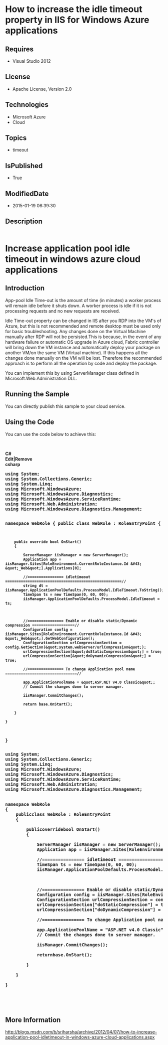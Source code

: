 # How to increase the idle timeout property in IIS for Windows Azure applications
## Requires
* Visual Studio 2012
## License
* Apache License, Version 2.0
## Technologies
* Microsoft Azure
* Cloud
## Topics
* timeout
## IsPublished
* True
## ModifiedDate
* 2015-01-19 06:39:30
## Description

<p><strong style="font-size:10px"><a href="http://blogs.msdn.com/b/onecode"><img src="http://bit.ly/onecodesampletopbanner" alt=""></a></strong></p>
<h1><strong><strong>Increase application pool idle timeout in windows azure cloud applications
</strong><strong>&nbsp;</strong></strong></h1>
<p><strong></p>
<h2><strong>Introduction</strong></h2>
</strong>
<p>App-pool Idle Time-out is the amount of time (in minutes) a worker process will remain idle before it shuts down. A worker process is idle if it is not processing requests and no new requests are received.&nbsp;&nbsp;</p>
<p>Idle Time-out property can be changed in IIS after you RDP into the VM's of Azure, but this is not recommended and remote desktop must be used only for basic troubleshooting. Any changes done on the Virtual Machine manually after RDP will not be persisted.This
 is because, in the event of any hardware failure or automatic OS upgrade in Azure cloud, Fabric controller will bring down the VM instance and automatically deploy your package on another VM/on the same VM (Virtual machine). If this happens all the changes
 done manually on the VM will be lost. Therefore the recommended approach is to perform all the operation by code and deploy the package.</p>
<p>You can implement this by using ServerManager class defined in Microsoft.Web.Administration DLL.</p>
<strong>
<h2><strong>Running the Sample</strong></h2>
</strong>
<p>You can directly publish this sample to your cloud service.</p>
<strong>
<h2><strong>Using the Code</strong></h2>
</strong>
<p>You can use the code below to achieve this:</p>
<p>&nbsp;</p>
<strong>
<div class="scriptcode">
<div class="pluginEditHolder" pluginCommand="mceScriptCode">
<div class="title"><span>C#</span></div>
<div class="pluginLinkHolder"><span class="pluginEditHolderLink">Edit</span>|<span class="pluginRemoveHolderLink">Remove</span></div>
<span class="hidden">csharp</span>
<pre class="hidden">using System;
using System.Collections.Generic;
using System.Linq;
using Microsoft.WindowsAzure;
using Microsoft.WindowsAzure.Diagnostics;
using Microsoft.WindowsAzure.ServiceRuntime;
using Microsoft.Web.Administration;
using Microsoft.WindowsAzure.Diagnostics.Management;
 
 
namespace WebRole
{
    public class WebRole : RoleEntryPoint
    {
 
        public override bool OnStart()
        {
 
            ServerManager iisManager = new ServerManager();
            Application app = iisManager.Sites[RoleEnvironment.CurrentRoleInstance.Id &#43; &quot;_Web&quot;].Applications[0];
 
            //================ idletimeout ====================================================//               
            string dt = iisManager.ApplicationPoolDefaults.ProcessModel.IdleTimeout.ToString();
            TimeSpan ts = new TimeSpan(0, 60, 00);
            iisManager.ApplicationPoolDefaults.ProcessModel.IdleTimeout = ts;
 
 
 
            //================ Enable or disable static/Dynamic compression ===================//
            Configuration config = iisManager.Sites[RoleEnvironment.CurrentRoleInstance.Id &#43; &quot;_Web&quot;].GetWebConfiguration();
            ConfigurationSection urlCompressionSection = config.GetSection(&quot;system.webServer/urlCompression&quot;);
            urlCompressionSection[&quot;doStaticCompression&quot;] = true;
            urlCompressionSection[&quot;doDynamicCompression&quot;] = true;
 
            //================ To change Application pool name ================================//
 
            app.ApplicationPoolName = &quot;ASP.NET v4.0 Classic&quot;;
            // Commit the changes done to server manager. 
 
            iisManager.CommitChanges();
 
            return base.OnStart();
 
        }
 
    }
 
}</pre>
<div class="preview">
<pre class="csharp"><span class="cs__keyword">using</span>&nbsp;System;&nbsp;
<span class="cs__keyword">using</span>&nbsp;System.Collections.Generic;&nbsp;
<span class="cs__keyword">using</span>&nbsp;System.Linq;&nbsp;
<span class="cs__keyword">using</span>&nbsp;Microsoft.WindowsAzure;&nbsp;
<span class="cs__keyword">using</span>&nbsp;Microsoft.WindowsAzure.Diagnostics;&nbsp;
<span class="cs__keyword">using</span>&nbsp;Microsoft.WindowsAzure.ServiceRuntime;&nbsp;
<span class="cs__keyword">using</span>&nbsp;Microsoft.Web.Administration;&nbsp;
<span class="cs__keyword">using</span>&nbsp;Microsoft.WindowsAzure.Diagnostics.Management;&nbsp;
&nbsp;&nbsp;
&nbsp;&nbsp;
<span class="cs__keyword">namespace</span>&nbsp;WebRole&nbsp;
{&nbsp;
&nbsp;&nbsp;&nbsp;&nbsp;<span class="cs__keyword">public</span><span class="cs__keyword">class</span>&nbsp;WebRole&nbsp;:&nbsp;RoleEntryPoint&nbsp;
&nbsp;&nbsp;&nbsp;&nbsp;{&nbsp;
&nbsp;&nbsp;
&nbsp;&nbsp;&nbsp;&nbsp;&nbsp;&nbsp;&nbsp;&nbsp;<span class="cs__keyword">public</span><span class="cs__keyword">override</span><span class="cs__keyword">bool</span>&nbsp;OnStart()&nbsp;
&nbsp;&nbsp;&nbsp;&nbsp;&nbsp;&nbsp;&nbsp;&nbsp;{&nbsp;
&nbsp;&nbsp;
&nbsp;&nbsp;&nbsp;&nbsp;&nbsp;&nbsp;&nbsp;&nbsp;&nbsp;&nbsp;&nbsp;&nbsp;ServerManager&nbsp;iisManager&nbsp;=&nbsp;<span class="cs__keyword">new</span>&nbsp;ServerManager();&nbsp;
&nbsp;&nbsp;&nbsp;&nbsp;&nbsp;&nbsp;&nbsp;&nbsp;&nbsp;&nbsp;&nbsp;&nbsp;Application&nbsp;app&nbsp;=&nbsp;iisManager.Sites[RoleEnvironment.CurrentRoleInstance.Id&nbsp;&#43;&nbsp;<span class="cs__string">&quot;_Web&quot;</span>].Applications[<span class="cs__number">0</span>];&nbsp;
&nbsp;&nbsp;
&nbsp;&nbsp;&nbsp;&nbsp;&nbsp;&nbsp;&nbsp;&nbsp;&nbsp;&nbsp;&nbsp;&nbsp;<span class="cs__com">//================&nbsp;idletimeout&nbsp;====================================================//&nbsp;&nbsp;&nbsp;&nbsp;&nbsp;&nbsp;&nbsp;&nbsp;&nbsp;&nbsp;&nbsp;&nbsp;&nbsp;&nbsp;&nbsp;</span><span class="cs__keyword">string</span>&nbsp;dt&nbsp;=&nbsp;iisManager.ApplicationPoolDefaults.ProcessModel.IdleTimeout.ToString();&nbsp;
&nbsp;&nbsp;&nbsp;&nbsp;&nbsp;&nbsp;&nbsp;&nbsp;&nbsp;&nbsp;&nbsp;&nbsp;TimeSpan&nbsp;ts&nbsp;=&nbsp;<span class="cs__keyword">new</span>&nbsp;TimeSpan(<span class="cs__number">0</span>,&nbsp;<span class="cs__number">60</span>,&nbsp;<span class="cs__number">00</span>);&nbsp;
&nbsp;&nbsp;&nbsp;&nbsp;&nbsp;&nbsp;&nbsp;&nbsp;&nbsp;&nbsp;&nbsp;&nbsp;iisManager.ApplicationPoolDefaults.ProcessModel.IdleTimeout&nbsp;=&nbsp;ts;&nbsp;
&nbsp;&nbsp;
&nbsp;&nbsp;
&nbsp;&nbsp;
&nbsp;&nbsp;&nbsp;&nbsp;&nbsp;&nbsp;&nbsp;&nbsp;&nbsp;&nbsp;&nbsp;&nbsp;<span class="cs__com">//================&nbsp;Enable&nbsp;or&nbsp;disable&nbsp;static/Dynamic&nbsp;compression&nbsp;===================//</span>&nbsp;
&nbsp;&nbsp;&nbsp;&nbsp;&nbsp;&nbsp;&nbsp;&nbsp;&nbsp;&nbsp;&nbsp;&nbsp;Configuration&nbsp;config&nbsp;=&nbsp;iisManager.Sites[RoleEnvironment.CurrentRoleInstance.Id&nbsp;&#43;&nbsp;<span class="cs__string">&quot;_Web&quot;</span>].GetWebConfiguration();&nbsp;
&nbsp;&nbsp;&nbsp;&nbsp;&nbsp;&nbsp;&nbsp;&nbsp;&nbsp;&nbsp;&nbsp;&nbsp;ConfigurationSection&nbsp;urlCompressionSection&nbsp;=&nbsp;config.GetSection(<span class="cs__string">&quot;system.webServer/urlCompression&quot;</span>);&nbsp;
&nbsp;&nbsp;&nbsp;&nbsp;&nbsp;&nbsp;&nbsp;&nbsp;&nbsp;&nbsp;&nbsp;&nbsp;urlCompressionSection[<span class="cs__string">&quot;doStaticCompression&quot;</span>]&nbsp;=&nbsp;<span class="cs__keyword">true</span>;&nbsp;
&nbsp;&nbsp;&nbsp;&nbsp;&nbsp;&nbsp;&nbsp;&nbsp;&nbsp;&nbsp;&nbsp;&nbsp;urlCompressionSection[<span class="cs__string">&quot;doDynamicCompression&quot;</span>]&nbsp;=&nbsp;<span class="cs__keyword">true</span>;&nbsp;
&nbsp;&nbsp;
&nbsp;&nbsp;&nbsp;&nbsp;&nbsp;&nbsp;&nbsp;&nbsp;&nbsp;&nbsp;&nbsp;&nbsp;<span class="cs__com">//================&nbsp;To&nbsp;change&nbsp;Application&nbsp;pool&nbsp;name&nbsp;================================//</span>&nbsp;
&nbsp;&nbsp;
&nbsp;&nbsp;&nbsp;&nbsp;&nbsp;&nbsp;&nbsp;&nbsp;&nbsp;&nbsp;&nbsp;&nbsp;app.ApplicationPoolName&nbsp;=&nbsp;<span class="cs__string">&quot;ASP.NET&nbsp;v4.0&nbsp;Classic&quot;</span>;&nbsp;
&nbsp;&nbsp;&nbsp;&nbsp;&nbsp;&nbsp;&nbsp;&nbsp;&nbsp;&nbsp;&nbsp;&nbsp;<span class="cs__com">//&nbsp;Commit&nbsp;the&nbsp;changes&nbsp;done&nbsp;to&nbsp;server&nbsp;manager.&nbsp;</span>&nbsp;
&nbsp;&nbsp;
&nbsp;&nbsp;&nbsp;&nbsp;&nbsp;&nbsp;&nbsp;&nbsp;&nbsp;&nbsp;&nbsp;&nbsp;iisManager.CommitChanges();&nbsp;
&nbsp;&nbsp;
&nbsp;&nbsp;&nbsp;&nbsp;&nbsp;&nbsp;&nbsp;&nbsp;&nbsp;&nbsp;&nbsp;&nbsp;<span class="cs__keyword">return</span><span class="cs__keyword">base</span>.OnStart();&nbsp;
&nbsp;&nbsp;
&nbsp;&nbsp;&nbsp;&nbsp;&nbsp;&nbsp;&nbsp;&nbsp;}&nbsp;
&nbsp;&nbsp;
&nbsp;&nbsp;&nbsp;&nbsp;}&nbsp;
&nbsp;&nbsp;
}</pre>
</div>
</div>
</div>
<p>&nbsp;</p>
<p>&nbsp;</p>
<h2><strong>More Information</strong></h2>
</strong>
<p><a href="http://blogs.msdn.com/b/sriharsha/archive/2012/04/07/how-to-increase-application-pool-idletimeout-in-windows-azure-cloud-applications.aspx">http://blogs.msdn.com/b/sriharsha/archive/2012/04/07/how-to-increase-application-pool-idletimeout-in-windows-azure-cloud-applications.aspx</a></p>
<p></p>
